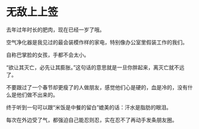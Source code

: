 # 无敌上上签

去年过年时长的肥肉，现在已经一岁了哦。 

空气净化器是我见过的最会装模作样的家电，特别像办公室里假装工作的我们。 

自称巴掌脸的女孩，手都不会太小。 

“欲让其灭亡，必先让其膨胀。”这句话的意思就是一旦你胖起来，离灭亡就不远了。 

不要跟过了一个春节却更瘦了的人做朋友，感觉他们心是硬的，血是冷的，没有什么是他们做不出来的。 

终于听到一句可以跟“米饭是中餐的留白”媲美的话：汗水是脂肪的眼泪。 

每次在外边受了气，都强迫自己能忍则忍，实在忍不了再动手发条朋友圈。